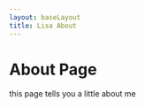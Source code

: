 ```yaml
---
layout: baseLayout
title: Lisa About
---
```

<div class="main_box">
	<h1>About Page</h1>
	this page tells you a little about me
</div>
